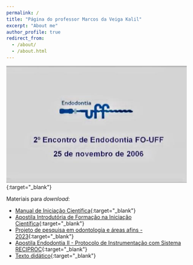 ```yaml
---
permalink: /
title: "Página do professor Marcos da Veiga Kalil"
excerpt: "About me"
author_profile: true
redirect_from: 
  - /about/
  - /about.html
---
```


[![Watch the video](https://github.com/m-kalil/m-kalil.github.io/blob/master/images/WhatsApp%20Image%202024-01-03%20at%2014.02.35.jpeg?raw=true)](https://www.youtube.com/embed/VkL-V0SQvUM?si=7H4hUCTuwwRXMQ1x){:target="_blank"}


Materiais para _download_:
- [Manual de Iniciação Científica](https://m-kalil.github.io/files/manual_de_iniciacao_cientifica.pdf){:target="_blank"}
- [Apostila Introdutória de Formação na Iniciação Científica](https://m-kalil.github.io/files/apostila_iniciacao_cientifica.pdf){:target="_blank"}
- [Projeto de pesquisa em odontologia e áreas afins - 2023](https://m-kalil.github.io/files/projeto_de_pesquisa_2023.pdf){:target="_blank"}
- [Apostila Endodontia II - Protocolo de Instrumentação com Sistema RECIPROC](https://m-kalil.github.io/files/apostila_endodontia_II.pdf){:target="_blank"}
- [Texto didático](https://m-kalil.github.io/files/texto_didatico.pdf){:target="_blank"}
